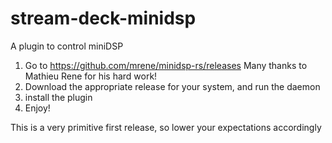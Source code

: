 # stream-deck-minidsp
 A plugin to control miniDSP

1. Go to https://github.com/mrene/minidsp-rs/releases Many thanks to 
Mathieu Rene for his hard work!
2. Download the appropriate release for your system, and run the daemon
3. install the plugin
4. Enjoy!

This is a very primitive first release, so lower your expectations accordingly
